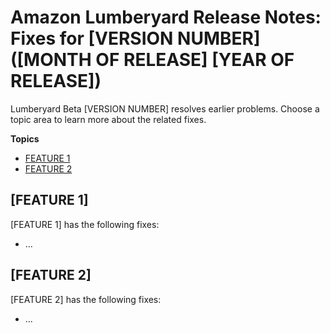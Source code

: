 # Amazon Lumberyard Release Notes: Fixes for [VERSION NUMBER] ([MONTH OF RELEASE] [YEAR OF RELEASE])

Lumberyard Beta [VERSION NUMBER] resolves earlier problems. Choose a topic area to learn more about the related fixes.

**Topics**
+ [FEATURE 1](#anchor-link-here)
+ [FEATURE 2](#anchor-link-here)

## [FEATURE 1]

[FEATURE 1] has the following fixes:
+ ...

## [FEATURE 2]

[FEATURE 2] has the following fixes:
+ ...